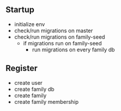 ## Startup

- initialize env
- check/run migrations on master
- check/run migrations on family-seed
  - if migrations run on family-seed
    - run migrations on every family db

## Register

- create user
- create family db
- create family
- create family membership
